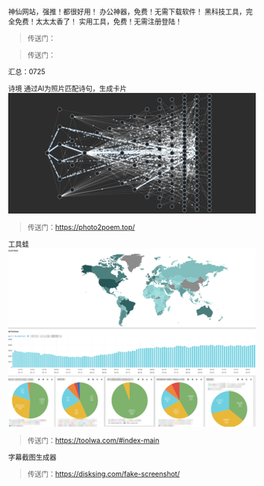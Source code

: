 神仙网站，强推！都很好用！
办公神器，免费！无需下载软件！
黑科技工具，完全免费！太太太香了！
实用工具，免费！无需注册登陆！

>传送门：


>传送门：



汇总：0725

诗境
通过AI为照片匹配诗句，生成卡片
![诗境](image.png)
>传送门：https://photo2poem.top/

工具蛙
![具蛙](image-1.png)
>传送门：https://toolwa.com/#index-main

字幕截图生成器
>传送门：https://disksing.com/fake-screenshot/